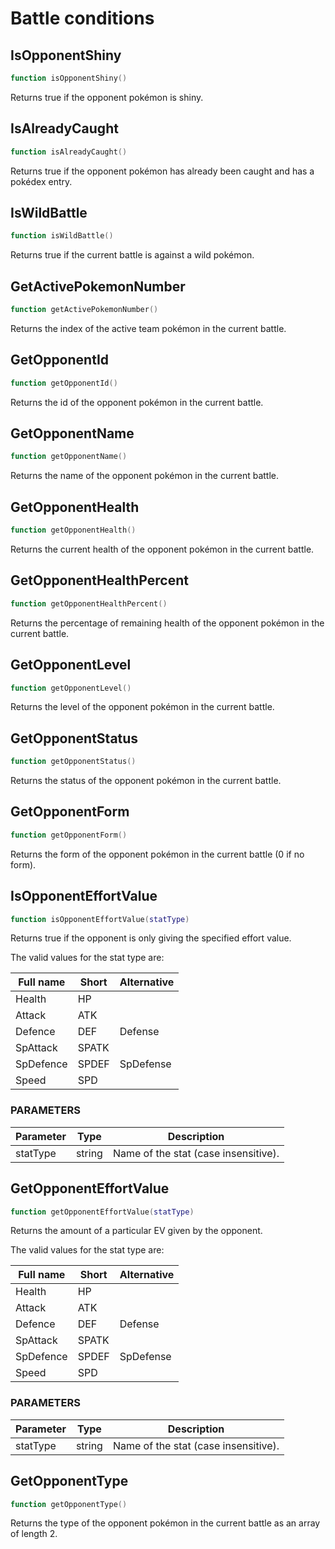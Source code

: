 # Battle conditions

## IsOpponentShiny

```lua
function isOpponentShiny()
```

Returns true if the opponent pokémon is shiny.

## IsAlreadyCaught

```lua
function isAlreadyCaught()
```

Returns true if the opponent pokémon has already been caught and has a pokédex entry.

## IsWildBattle

```lua
function isWildBattle()
```

Returns true if the current battle is against a wild pokémon.

## GetActivePokemonNumber

```lua
function getActivePokemonNumber()
```

Returns the index of the active team pokémon in the current battle.

## GetOpponentId

```lua
function getOpponentId()
```

Returns the id of the opponent pokémon in the current battle.

## GetOpponentName

```lua
function getOpponentName()
```

Returns the name of the opponent pokémon in the current battle.

## GetOpponentHealth

```lua
function getOpponentHealth()
```

Returns the current health of the opponent pokémon in the current battle.

## GetOpponentHealthPercent

```lua
function getOpponentHealthPercent()
```

Returns the percentage of remaining health of the opponent pokémon in the current battle.

## GetOpponentLevel

```lua
function getOpponentLevel()
```

Returns the level of the opponent pokémon in the current battle.

## GetOpponentStatus

```lua
function getOpponentStatus()
```

Returns the status of the opponent pokémon in the current battle.

## GetOpponentForm

```lua
function getOpponentForm()
```

Returns the form of the opponent pokémon in the current battle (0 if no form).

## IsOpponentEffortValue

```lua
function isOpponentEffortValue(statType)
```

Returns true if the opponent is only giving the specified effort value.

The valid values for the stat type are:

Full name | Short  | Alternative
--------- | ------ | -----------
Health    | HP     |
Attack    | ATK    |
Defence   | DEF    | Defense
SpAttack  | SPATK  |
SpDefence | SPDEF  | SpDefense
Speed     | SPD    |

### PARAMETERS

Parameter | Type   | Description
--------- | ------ | -----------
statType  | string | Name of the stat (case insensitive).

## GetOpponentEffortValue

```lua
function getOpponentEffortValue(statType)
```

Returns the amount of a particular EV given by the opponent.

The valid values for the stat type are:

Full name | Short  | Alternative
--------- | ------ | -----------
Health    | HP     |
Attack    | ATK    |
Defence   | DEF    | Defense
SpAttack  | SPATK  |
SpDefence | SPDEF  | SpDefense
Speed     | SPD    |

### PARAMETERS

Parameter | Type   | Description
--------- | ------ | -----------
statType  | string | Name of the stat (case insensitive).

## GetOpponentType

```lua
function getOpponentType()
```

Returns the type of the opponent pokémon in the current battle as an array of length 2.
